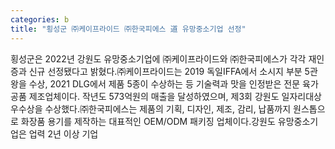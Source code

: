 ```yaml
---
categories: b
title: "횡성군 ㈜케이프라이드 ㈜한국피에스 道 유망중소기업 선정"
---
```

횡성군은 2022년 강원도 유망중소기업에 ㈜케이프라이드와 ㈜한국피에스가 각각 재인증과 신규 선정됐다고 밝혔다.㈜케이프라이드는 2019 독일IFFA에서 소시지 부분 5관왕을 수상, 2021 DLG에서 제품 5종이 수상하는 등 기술력과 맛을 인정받은 전문 육가공품 제조업체이다. 작년도 573억원의 매출을 달성하였으며, 제3회 강원도 일자리대상 우수상을 수상했다.㈜한국피에스는 제품의 기획, 디자인, 제조, 감리, 납품까지 원스톱으로 화장품 용기를 제작하는 대표적인 OEM/ODM 패키징 업체이다.강원도 유망중소기업은 업력 2년 이상 기업